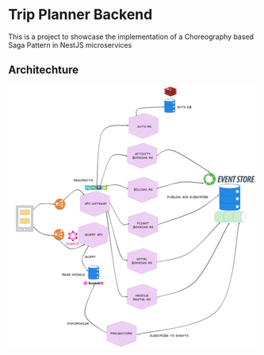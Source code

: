 # Trip Planner Backend

This is a project to showcase the implementation of a Choreography based Saga Pattern in NestJS microservices

## Architechture

<a href="https://github.com/cdfornari/trip-planner/tree/main" target="blank"><img src="./docs/diagrama.jpeg" width="500" alt="Architecture diagram" /></a>

